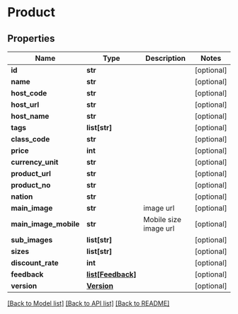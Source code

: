 # Product

## Properties
Name | Type | Description | Notes
------------ | ------------- | ------------- | -------------
**id** | **str** |  | [optional] 
**name** | **str** |  | [optional] 
**host_code** | **str** |  | [optional] 
**host_url** | **str** |  | [optional] 
**host_name** | **str** |  | [optional] 
**tags** | **list[str]** |  | [optional] 
**class_code** | **str** |  | [optional] 
**price** | **int** |  | [optional] 
**currency_unit** | **str** |  | [optional] 
**product_url** | **str** |  | [optional] 
**product_no** | **str** |  | [optional] 
**nation** | **str** |  | [optional] 
**main_image** | **str** | image url | [optional] 
**main_image_mobile** | **str** | Mobile size image url | [optional] 
**sub_images** | **list[str]** |  | [optional] 
**sizes** | **list[str]** |  | [optional] 
**discount_rate** | **int** |  | [optional] 
**feedback** | [**list[Feedback]**](Feedback.md) |  | [optional] 
**version** | [**Version**](Version.md) |  | [optional] 

[[Back to Model list]](../README.md#documentation-for-models) [[Back to API list]](../README.md#documentation-for-api-endpoints) [[Back to README]](../README.md)


